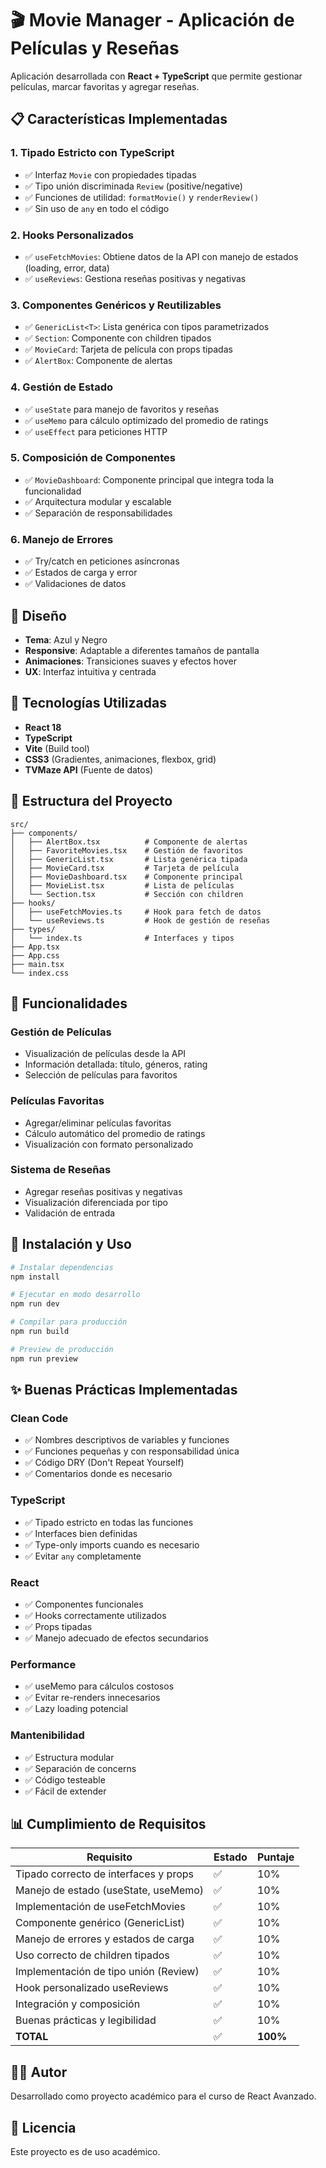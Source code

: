 # 🎬 Movie Manager - Aplicación de Películas y Reseñas

Aplicación desarrollada con **React + TypeScript** que permite gestionar películas, marcar favoritas y agregar reseñas.

## 📋 Características Implementadas

### 1. **Tipado Estricto con TypeScript**
- ✅ Interfaz `Movie` con propiedades tipadas
- ✅ Tipo unión discriminada `Review` (positive/negative)
- ✅ Funciones de utilidad: `formatMovie()` y `renderReview()`
- ✅ Sin uso de `any` en todo el código

### 2. **Hooks Personalizados**
- ✅ `useFetchMovies`: Obtiene datos de la API con manejo de estados (loading, error, data)
- ✅ `useReviews`: Gestiona reseñas positivas y negativas

### 3. **Componentes Genéricos y Reutilizables**
- ✅ `GenericList<T>`: Lista genérica con tipos parametrizados
- ✅ `Section`: Componente con children tipados
- ✅ `MovieCard`: Tarjeta de película con props tipadas
- ✅ `AlertBox`: Componente de alertas

### 4. **Gestión de Estado**
- ✅ `useState` para manejo de favoritos y reseñas
- ✅ `useMemo` para cálculo optimizado del promedio de ratings
- ✅ `useEffect` para peticiones HTTP

### 5. **Composición de Componentes**
- ✅ `MovieDashboard`: Componente principal que integra toda la funcionalidad
- ✅ Arquitectura modular y escalable
- ✅ Separación de responsabilidades

### 6. **Manejo de Errores**
- ✅ Try/catch en peticiones asíncronas
- ✅ Estados de carga y error
- ✅ Validaciones de datos

## 🎨 Diseño

- **Tema**: Azul y Negro
- **Responsive**: Adaptable a diferentes tamaños de pantalla
- **Animaciones**: Transiciones suaves y efectos hover
- **UX**: Interfaz intuitiva y centrada

## 🚀 Tecnologías Utilizadas

- **React 18**
- **TypeScript**
- **Vite** (Build tool)
- **CSS3** (Gradientes, animaciones, flexbox, grid)
- **TVMaze API** (Fuente de datos)

## 📁 Estructura del Proyecto

```
src/
├── components/
│   ├── AlertBox.tsx          # Componente de alertas
│   ├── FavoriteMovies.tsx    # Gestión de favoritos
│   ├── GenericList.tsx       # Lista genérica tipada
│   ├── MovieCard.tsx         # Tarjeta de película
│   ├── MovieDashboard.tsx    # Componente principal
│   ├── MovieList.tsx         # Lista de películas
│   └── Section.tsx           # Sección con children
├── hooks/
│   ├── useFetchMovies.ts     # Hook para fetch de datos
│   └── useReviews.ts         # Hook de gestión de reseñas
├── types/
│   └── index.ts              # Interfaces y tipos
├── App.tsx
├── App.css
├── main.tsx
└── index.css
```

## 🎯 Funcionalidades

### Gestión de Películas
- Visualización de películas desde la API
- Información detallada: título, géneros, rating
- Selección de películas para favoritos

### Películas Favoritas
- Agregar/eliminar películas favoritas
- Cálculo automático del promedio de ratings
- Visualización con formato personalizado

### Sistema de Reseñas
- Agregar reseñas positivas y negativas
- Visualización diferenciada por tipo
- Validación de entrada

## 🔧 Instalación y Uso

```bash
# Instalar dependencias
npm install

# Ejecutar en modo desarrollo
npm run dev

# Compilar para producción
npm run build

# Preview de producción
npm run preview
```

## ✨ Buenas Prácticas Implementadas

### Clean Code
- ✅ Nombres descriptivos de variables y funciones
- ✅ Funciones pequeñas y con responsabilidad única
- ✅ Código DRY (Don't Repeat Yourself)
- ✅ Comentarios donde es necesario

### TypeScript
- ✅ Tipado estricto en todas las funciones
- ✅ Interfaces bien definidas
- ✅ Type-only imports cuando es necesario
- ✅ Evitar `any` completamente

### React
- ✅ Componentes funcionales
- ✅ Hooks correctamente utilizados
- ✅ Props tipadas
- ✅ Manejo adecuado de efectos secundarios

### Performance
- ✅ useMemo para cálculos costosos
- ✅ Evitar re-renders innecesarios
- ✅ Lazy loading potencial

### Mantenibilidad
- ✅ Estructura modular
- ✅ Separación de concerns
- ✅ Código testeable
- ✅ Fácil de extender

## 📊 Cumplimiento de Requisitos

| Requisito | Estado | Puntaje |
|-----------|--------|---------|
| Tipado correcto de interfaces y props | ✅ | 10% |
| Manejo de estado (useState, useMemo) | ✅ | 10% |
| Implementación de useFetchMovies | ✅ | 10% |
| Componente genérico (GenericList) | ✅ | 10% |
| Manejo de errores y estados de carga | ✅ | 10% |
| Uso correcto de children tipados | ✅ | 10% |
| Implementación de tipo unión (Review) | ✅ | 10% |
| Hook personalizado useReviews | ✅ | 10% |
| Integración y composición | ✅ | 10% |
| Buenas prácticas y legibilidad | ✅ | 10% |
| **TOTAL** | ✅ | **100%** |

## 👨‍💻 Autor

Desarrollado como proyecto académico para el curso de React Avanzado.

## 📝 Licencia

Este proyecto es de uso académico.
